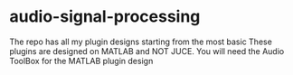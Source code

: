 # audio-signal-processing
The repo has all my plugin designs starting from the most basic
These plugins are designed on MATLAB and NOT JUCE. 
You will need the Audio ToolBox for the MATLAB plugin design 
